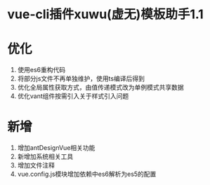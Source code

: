<!--
 * @Author: your name
 * @Date: 2021-08-12 19:44:03
 * @LastEditTime: 2021-08-13 10:31:09
 * @LastEditors: Please set LastEditors
 * @Description: In User Settings Edit
 * @FilePath: /xuwu/two.md
-->
# vue-cli插件xuwu(虚无)模板助手1.1

# 优化
1. 使用es6重构代码
2. 将部分js文件不再单独维护，使用ts编译后得到
3. 优化全局属性获取方式，由值传递模式改为单例模式共享数据
4. 优化vant组件按需引入关于样式引入问题

# 新增
1. 增加antDesignVue相关功能
2. 新增加系统相关工具
3. 增加文件注释
4. vue.config.js模块增加依赖中es6解析为es5的配置


